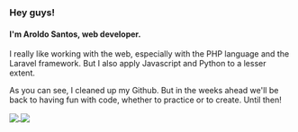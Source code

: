 ### Hey guys!
#### I'm Aroldo Santos, web developer.


I really like working with the web, especially with the PHP language and the Laravel framework. But I also apply Javascript and Python to a lesser extent.

As you can see, I cleaned up my Github. But in the weeks ahead we'll be back to having fun with code, whether to practice or to create. Until then!

<a href="https://github.com/aroldosantos/github-readme-stats">
  <img align="center" src="https://github-readme-stats.vercel.app/api?username=aroldosantos&show_icons=true&theme=gruvbox" />
</a>
<a href="https://github.com/aroldosantos/convoychat">
  <img align="center" src="https://github-readme-stats.vercel.app/api/top-langs/?username=aroldosantos&layout=compact)](https://github.com/aroldosantos/github-readme-stats" />
</a>

<!-- ![Anurag's GitHub stats](https://github-readme-stats.vercel.app/api?username=aroldosantos&show_icons=true&theme=gruvbox) 
[![Top Langs](https://github-readme-stats.vercel.app/api/top-langs/?username=aroldosantos&layout=compact)](https://github.com/aroldosantos/github-readme-stats) -->

<!--
**aroldosantos/aroldosantos** is a ✨ _special_ ✨ repository because its `README.md` (this file) appears on your GitHub profile.

Here are some ideas to get you started:

- 🔭 I’m currently working on ...
- 🌱 I’m currently learning ...
- 👯 I’m looking to collaborate on ...
- 🤔 I’m looking for help with ...
- 💬 Ask me about ...
- 📫 How to reach me: ...
- 😄 Pronouns: ...
- ⚡ Fun fact: ...
-->
